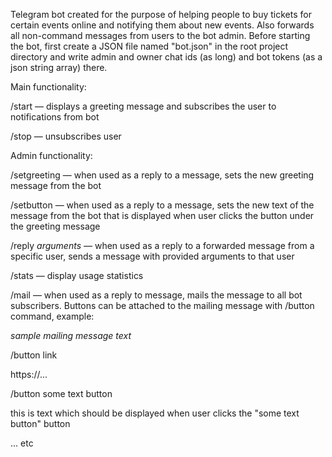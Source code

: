 Telegram bot created for the purpose of helping people to buy tickets for certain events online and notifying them
about new events. Also forwards all non-command messages from users to the bot admin.
Before starting the bot, first create a JSON file named "bot.json" in the root project directory and write admin and
owner chat ids (as long) and bot tokens (as a json string array) there.

Main functionality:

/start — displays a greeting message and subscribes the user to notifications from bot

/stop  — unsubscribes user

Admin functionality:

/setgreeting — when used as a reply to a message, sets the new greeting message from the bot

/setbutton — when used as a reply to a message, sets the new text of the message from the bot that is displayed when
user clicks the button under the greeting message

/reply *arguments* — when used as a reply to a forwarded message from a specific user, sends a message with provided
arguments to that user

/stats — display usage statistics

/mail — when used as a reply to message, mails the message to all bot subscribers.
Buttons can be attached to the mailing message with /button command, example:

*sample mailing message text*

/button link

https://...

/button some text button

this is text which should be displayed when user clicks the "some text button" button

... etc
